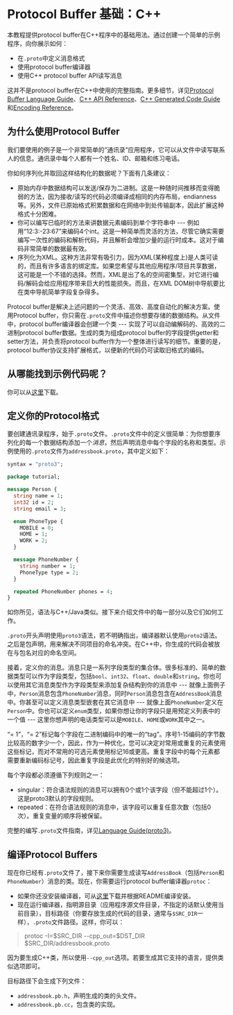 # Protocol Buffer 基础：C++  

本教程提供protocol buffer在C++程序中的基础用法。通过创建一个简单的示例程序，向你展示如何：  

- 在`.proto`中定义消息格式
- 使用protocol buffer编译器
- 使用C++ protocol buffer API读写消息  

这并不是protocol buffer在C++中使用的完整指南。更多细节，详见[Protocol Buffer Language Guide](https://developers.google.com/protocol-buffers/docs/proto3)、[C++ API Reference](https://developers.google.com/protocol-buffers/docs/reference/cpp/index.html)、[C++ Generated Code Guide](https://developers.google.com/protocol-buffers/docs/reference/cpp-generated)和[Encoding Reference](https://developers.google.com/protocol-buffers/docs/encoding)。  

## 为什么使用Protocol Buffer  

我们要使用的例子是一个非常简单的“通讯录”应用程序，它可以从文件中读写联系人的信息。通讯录中每个人都有一个姓名、ID、邮箱和练习电话。  

你如何序列化并取回这样结构化的数据呢？下面有几条建议：  

- 原始内存中数据结构可以发送/保存为二进制。这是一种随时间推移而变得脆弱的方法，因为接收/读写的代码必须编译成相同的内存布局，endianness等。另外，文件已原始格式积累数据和在网络中到处传输副本，因此扩展这种格式十分困难。
- 你可以编写已临时的方法来讲数据元素编码到单个字符串中 --- 例如用“12:3:-23:67”来编码4个int。这是一种简单而灵活的方法，尽管它确实需要编写一次性的编码和解析代码，并且解析会增加少量的运行时成本。这对于编码非常简单的数据最有效。
- 序列化为XML。这种方法非常有吸引力，因为XML(某种程度上)是人类可读的，而且有许多语言的绑定库。如果您希望与其他应用程序/项目共享数据，这可能是一个不错的选择。然而，XML是出了名的空间密集型，对它进行编码/解码会给应用程序带来巨大的性能损失。而且，在XML DOM树中导航要比在类中导航简单字段复杂得多。

Protocol buffer是解决上述问题的一个灵活、高效、高度自动化的解决方案。使用Protocol buffer，你只需在`.proto`文件中描述你想要存储的数据结构。从文件中，protocol buffer编译器会创建一个类 --- 实现了可以自动编解码的、高效的二进制protocol buffer数据。生成的类为组成protocol buffer的字段提供getter和setter方法，并负责将protocol buffer作为一个整体进行读写的细节。重要的是，protocol buffer协议支持扩展格式，以便新的代码仍可读取旧格式的编码。  

## 从哪能找到示例代码呢？  

你可以从[这里](https://github.com/MasterMeng/protobuf.git)下载。  

## 定义你的Protocol格式  

要创建通讯录程序，始于`.proto`文件。`.proto`文件中的定义很简单：为你想要序列化的每一个数据结构添加一个*消息*，然后声明消息中每个字段的名称和类型。示例使用的`.proto`文件为`addressbook.proto`，其中定义如下：  

```proto
syntax = "proto3";

package tutorial;

message Person {
  string name = 1;
  int32 id = 2;
  string email = 3;

  enum PhoneType {
    MOBILE = 0;
    HOME = 1;
    WORK = 2;
  }

  message PhoneNumber {
    string number = 1;
    PhoneType type = 2;
  }

  repeated PhoneNumber phones = 4;
}
```  

如你所见，语法与C++/Java类似。接下来介绍文件中的每一部分以及它们如何工作。  

`.proto`开头声明使用`proto3`语法，若不明确指出，编译器默认使用`proto2`语法。之后是包声明，用来解决不同项目的命名冲突。在C++中，你生成的代码会被放在与包名对应的命名空间。  

接着，定义你的消息。消息只是一系列字段类型的集合体。很多标准的、简单的数据类型可以作为字段类型，包括`bool`、`int32`、`float`、`double`和`string`。你也可以使用其它消息类型作为字段类型来添加复杂结构到你的消息中 --- 就像上面例子中，`Person`消息包含`PhoneNumber`消息，同时`Person`消息包含在`AddressBook`消息中。你甚至可以定义消息类型嵌套在其它消息中 --- 就像上面`PhoneNumber`定义在`Person`中。你也可以定义`enum`类型，如果你想让你的字段只是用预定义列表中的一个值 --- 这里你想声明的电话类型可以是`MOBILE`、`HOME`或`WORK`其中之一。  

“= 1”，“= 2”标记每个字段在二进制编码中的唯一的“tag”。序号1-15编码的字节数比较高的数字少一个，因此，作为一种优化，您可以决定对常用或重复的元素使用这些标记，而对不常用的可选元素使用标记16或更高。重复字段中的每个元素都需要重新编码标记号，因此重复字段是此优化的特别好的候选项。  

每个字段都必须遵循下列规则之一：  

- singular：符合语法规则的消息可以拥有0个或1个该字段（但不能超过1个）。这是proto3默认的字段规则。  
- repeated：在符合语法规则的消息中，该字段可以重复任意次数（包括0次）。重复变量的顺序将被保留。    

完整的编写`.proto`文件指南，详见[Language Guide(proto3)](https://developers.google.com/protocol-buffers/docs/proto3)。  

## 编译Protocol Buffers  

现在你已经有`.proto`文件了，接下来你需要生成读写`AddressBook`（包括`Person`和`PhoneNumber`）消息的类。现在，你需要运行protocol buffer编译器`protoc`：  

- 如果你还没安装编译器，可从[这里](https://github.com/protocolbuffers/protobuf)下载并根据README编译安装。
- 现在运行编译器，指明源目录（应用程序源文件目录，不指定的话默认使用当前目录），目标路径（你要存放生成的代码的目录，通常与`$SRC_DIR`一样），`.proto`文件路径。这样，你可以：  

> protoc -I=\$SRC_DIR --cpp_out=\$DST_DIR $SRC_DIR/addressbook.proto  

因为要生成C++类，所以使用`--cpp_out`选项。若要生成其它支持的语言，提供类似选项即可。  

目标路径下会生成下列文件：  

- `addressbook.pb.h`，声明生成的类的头文件。
- `addressbook.pb.cc`，包含类的实现。